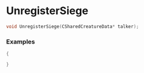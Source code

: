 # UnregisterSiege

```cpp - C++
void UnregisterSiege(CSharedCreatureData* talker);
```

### Examples
```cpp - C++
{

}
```
